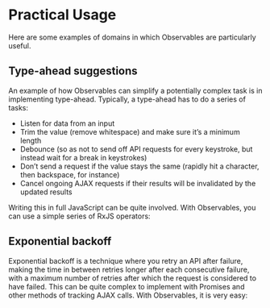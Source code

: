 # Practical Usage

Here are some examples of domains in which Observables are particularly useful.

## Type-ahead suggestions

An example of how Observables can simplify a potentially complex task is in implementing type-ahead. Typically, a type-ahead has to do a series of tasks:

* Listen for data from an input
* Trim the value (remove whitespace) and make sure it’s a minimum length
* Debounce (so as not to send off API requests for every keystroke, but instead wait for a break in keystrokes)
* Don’t send a request if the value stays the same (rapidly hit a character, then backspace, for instance)
* Cancel ongoing AJAX requests if their results will be invalidated by the updated results

Writing this in full JavaScript can be quite involved. With Observables, you can use a simple series of RxJS operators:

<code-example path="practical-observable-usage/src/typeahead.ts" title="Typeahead"></code-example>

## Exponential backoff

Exponential backoff is a technique where you retry an API after failure, making the time in between retries longer after each consecutive failure, with a maximum number of retries after which the request is considered to have failed. This can be quite complex to implement with Promises and other methods of tracking AJAX calls. With Observables, it is very easy:

<code-example path="practical-observable-usage/src/backoff.ts" title="Exponential backoff"></code-example>
